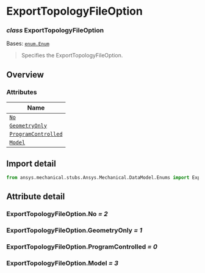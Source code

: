 # ExportTopologyFileOption

<a id="ExportTopologyFileOption"></a>

### *class* ExportTopologyFileOption

Bases: [`enum.Enum`](https://docs.python.org/3/library/enum.html#enum.Enum)

> Specifies the ExportTopologyFileOption.

> <!-- !! processed by numpydoc !! -->

<a id="overview"></a>

## Overview

### Attributes

| Name |
| -------------------------------------------------------------------- |
| [`No`](#ExportTopologyFileOption.No) |
| [`GeometryOnly`](#ExportTopologyFileOption.GeometryOnly) |
| [`ProgramControlled`](#ExportTopologyFileOption.ProgramControlled) |
| [`Model`](./../../../ACT/Automation/Mechanical/Model.md#Model) |

<a id="import-detail"></a>

## Import detail

```python
from ansys.mechanical.stubs.Ansys.Mechanical.DataModel.Enums import ExportTopologyFileOption
```

<a id="attribute-detail"></a>

## Attribute detail

<a id="ExportTopologyFileOption.No"></a>

### ExportTopologyFileOption.No *= 2*

<a id="ExportTopologyFileOption.GeometryOnly"></a>

### ExportTopologyFileOption.GeometryOnly *= 1*

<a id="ExportTopologyFileOption.ProgramControlled"></a>

### ExportTopologyFileOption.ProgramControlled *= 0*

<a id="ExportTopologyFileOption.Model"></a>

### ExportTopologyFileOption.Model *= 3*
